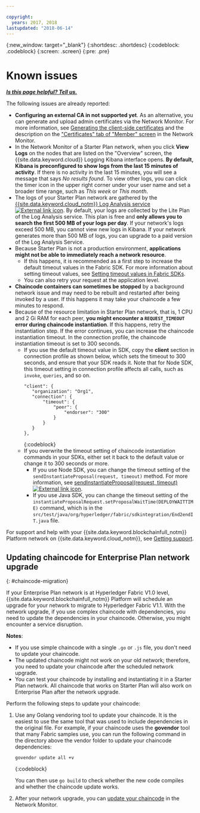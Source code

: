 ```yaml
---

copyright:
  years: 2017, 2018
lastupdated: "2018-06-14"
---
```


{:new_window: target="_blank"}
{:shortdesc: .shortdesc}
{:codeblock: .codeblock}
{:screen: .screen}
{:pre: .pre}


# Known issues


***[Is this page helpful? Tell us.](https://www.surveygizmo.com/s3/4501493/IBM-Blockchain-Documentation)***


The following issues are already reported:
- **Configuring an external CA in not supported yet**. As an alternative, you can generate and upload admin certificates via the Network Monitor. For more information, see [Generating the client-side certificates](v10_application.html#enroll-app) and the description on the ["Certificates" tab of "Member" screen](v10_dashboard.html#members) in the Network Monitor.  
- In the Network Monitor of a Starter Plan network, when you click **View Logs** on the nodes that are listed on the "Overview" screen, the {{site.data.keyword.cloud}} Logging Kibana interface opens. **By default, Kibana is preconfigured to show logs from the last 15 minutes of activity**. If there is no activity in the last 15 minutes, you will see a message that says *No results found*. To view other logs, you can click the timer icon in the upper right corner under your user name and set a broader time range, such as *This week* or *This month*.  
- The logs of your Starter Plan network are gathered by the [{{site.data.keyword.cloud_notm}} Log Analysis service ![External link icon](images/external_link.svg "External link icon")](https://console.bluemix.net/catalog/services/log-analysis). By default, your logs are collected by the Lite Plan of the Log Analysis service. This plan is free and **only allows you to search the first 500 MB of your logs per day**. If your network's logs exceed 500 MB, you cannot view new logs in Kibana. If your network generates more than 500 MB of logs, you can upgrade to a paid version of the Log Analysis Service.  
- Because Starter Plan is not a production environment, **applications might not be able to immediately reach a network resource**.
  - If this happens, it is recommended as a first step to increase the default timeout values in the Fabric SDK. For more information about setting timeout values, see [Setting timeout values in Fabric SDKs](v10_application.html#set-timeout-in-sdk).
  - You can also retry your request at the application level.  
- **Chaincode containers can sometimes be stopped** by a background network issue and may need to be rebuilt and restarted after being invoked by a user. If this happens it may take your chaincode a few minutes to respond.
- Because of the resource limitation in Starter Plan network, that is, 1 CPU and 2 Gi RAM for each peer, **you might encounter a `REQUEST_TIMEOUT` error during chaincode instantiation**. If this happens, retry the instantiation step. If the error continues, you can increase the chaincode instantiation timeout. In the connection profile, the chaincode instantiation timeout is set to 300 seconds.
  - If you use the default timeout value in SDK, copy the **client** section in connection profile as shown below, which sets the timeout to 300 seconds, and ensure that your SDK reads it. Note that for Node SDK, this timeout setting in connection profile affects all calls, such as `invoke`, `queries`, and so on.
    ```
    "client": {
       "organization": "Org1",
       "connection": {
           "timeout": {
               "peer": {
                   "endorser": "300"
               }
           }
       }
    },
    ```
    {:codeblock}
  - If you overwrite the timeout setting of chaincode instantiation commands in your SDKs, either set it back to the default value or change it to 300 seconds or more.
    - If you use Node SDK, you can change the timeout setting of the `sendInstantiateProposal(request, timeout)` method. For more information, see [sendInstantiateProposal(request, timeout) ![External link icon](images/external_link.svg "External link icon")](https://fabric-sdk-node.github.io/Channel.html#sendInstantiateProposal).
    - If you use Java SDK, you can change the timeout setting of the `instantiateProposalRequest.setProposalWaitTime(DEPLOYWAITTIME)` command, which is in the `src/test/java/org/hyperledger/fabric/sdkintegration/End2endIT.java` file.

For support and help with your {{site.data.keyword.blockchainfull_notm}} Platform network on {{site.data.keyword.cloud_notm}}, see [Getting support](ibmblockchain_support.html).


## Updating chaincode for Enterprise Plan network upgrade
{: #chaincode-migration}

If your Enterprise Plan network is at Hyperledger Fabric V1.0 level, {{site.data.keyword.blockchainfull_notm}} Platform will schedule an upgrade for your network to migrate to Hyperledger Fabric V1.1. With the network upgrade, if you use complex chaincode with dependencies, you need to update the dependencies in your chaincode. Otherwise, you might encounter a service disruption.

**Notes**:
- If you use simple chaincode with a single `.go` or `.js` file, you don't need to update your chaincode.
- The updated chaincode might not work on your old network; therefore, you need to update your chaincode after the scheduled network upgrade.
- You can test your chaincode by installing and instantiating it in a Starter Plan network. All chaincode that works on Starter Plan will also work on Enterprise Plan after the network upgrade.

Perform the following steps to update your chaincode:
1. Use any Golang vendoring tool to update your chaincode. It is the easiest to use the same tool that was used to include dependencies in the original file. For example, if your chaincode uses the **govendor** tool that many Fabric samples use, you can run the following command in the directory above the vendor folder to update your chaincode dependencies:
    ```
    govendor update all +v
    ```
    {:codeblock}

    You can then use `go build` to check whether the new code compiles and whether the chaincode update works.

2. After your network upgrade, you can [update your chaincode](howto/install_instantiate_chaincode.html#updating-a-chaincode) in the Network Monitor.
